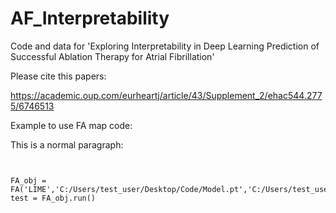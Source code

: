 # AF_Interpretability

Code and data for 'Exploring Interpretability in Deep Learning Prediction of Successful Ablation Therapy for Atrial Fibrillation'

Please cite this papers:

https://academic.oup.com/eurheartj/article/43/Supplement_2/ehac544.2775/6746513


Example to use FA map code:

<p>This is a normal paragraph:</p>

<pre><code>

FA_obj = FA('LIME','C:/Users/test_user/Desktop/Code/Model.pt','C:/Users/test_user/Desktop/Code/real_1R71W.jpg',1)
test = FA_obj.run()

</code></pre>
